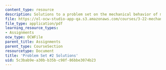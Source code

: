 ```yaml
---
content_type: resource
description: Solutions to a problem set on the mechanical behavior of materials.
file: https://ol-ocw-studio-app-qa.s3.amazonaws.com/courses/3-22-mechanical-behavior-of-materials-spring-2008/5c3bab9ea30bb35bc98f86bbe3074b23_sol2.pdf
file_type: application/pdf
learning_resource_types:
- Assignments
ocw_type: OCWFile
parent_title: Assignments
parent_type: CourseSection
resourcetype: Document
title: 'Problem Set #2 Solutions'
uid: 5c3bab9e-a30b-b35b-c98f-86bbe3074b23
---
```


